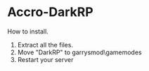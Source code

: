 Accro-DarkRP
============



How to install.

1. Extract all the files.
2. Move "DarkRP" to garrysmod\gamemodes
3. Restart your server
